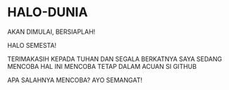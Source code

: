 # HALO-DUNIA
AKAN DIMULAI, BERSIAPLAH!

HALO SEMESTA!

TERIMAKASIH KEPADA TUHAN DAN SEGALA BERKATNYA
SAYA SEDANG MENCOBA HAL INI
MENCOBA TETAP DALAM ACUAN SI GITHUB

APA SALAHNYA MENCOBA? AYO SEMANGAT!
